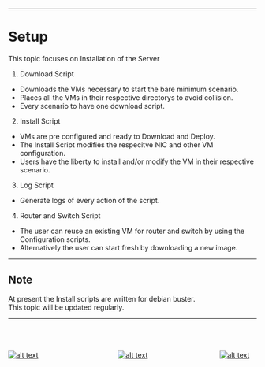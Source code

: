 - - -
# Setup
This topic focuses on Installation of the Server

1. Download Script
  * Downloads the VMs necessary to start the bare minimum scenario.
  * Places all the VMs in their respective directorys to avoid collision.
  * Every scenario to have one download script.
2. Install Script
  * VMs are pre configured and ready to Download and Deploy.
  * The Install Script modifies the respecitve NIC and other VM configuration.
  * Users have the liberty to install and/or modify the VM in their respective scenario.
3. Log Script
  * Generate logs of every action of the script.
4. Router and Switch Script
  * The user can reuse an existing VM for router and switch by using the Configuration scripts.
  * Alternatively the user can start fresh by downloading a new image.

- - -

## Note
At present the Install scripts are written for debian buster.   
This topic will be updated regularly.
- - -

<br><br><br>
[![alt text](https://upload.wikimedia.org/wikipedia/commons/thumb/a/a5/Font_Awesome_5_solid_arrow-alt-circle-left.svg/50px-Font_Awesome_5_solid_arrow-alt-circle-left.svg.png "Back")](https://ross46.github.io/Free-Learning/map/files/Setup/CS.html)&nbsp;&nbsp;&nbsp;&nbsp;&nbsp;&nbsp;&nbsp;&nbsp;&nbsp;&nbsp;&nbsp;&nbsp;&nbsp;&nbsp;&nbsp;&nbsp;&nbsp;&nbsp;&nbsp;&nbsp;&nbsp;&nbsp;&nbsp;&nbsp;&nbsp;&nbsp;&nbsp;&nbsp;&nbsp;&nbsp;&nbsp;&nbsp;&nbsp;&nbsp;&nbsp;&nbsp;&nbsp;&nbsp;&nbsp;&nbsp;&nbsp;[![alt text](https://upload.wikimedia.org/wikipedia/commons/thumb/2/22/Home_font_awesome.svg/50px-Home_font_awesome.svg.png "Home")](https://ross46.github.io/Free-Learning/)&nbsp;&nbsp;&nbsp;&nbsp;&nbsp;&nbsp;&nbsp;&nbsp;&nbsp;&nbsp;&nbsp;&nbsp;&nbsp;&nbsp;&nbsp;&nbsp;&nbsp;&nbsp;&nbsp;&nbsp;&nbsp;&nbsp;&nbsp;&nbsp;&nbsp;&nbsp;&nbsp;&nbsp;&nbsp;&nbsp;&nbsp;&nbsp;&nbsp;&nbsp;&nbsp;&nbsp;&nbsp;[![alt text](https://upload.wikimedia.org/wikipedia/commons/thumb/9/93/Map_marker_font_awesome.svg/50px-Map_marker_font_awesome.svg.png "Back to Map")](https://ross46.github.io/Free-Learning/map)
